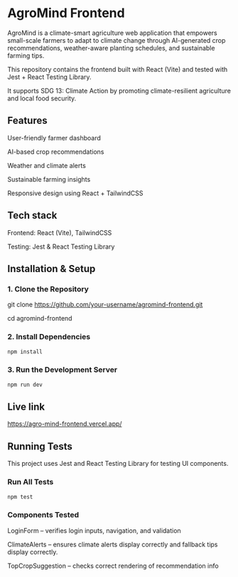 # AgroMind Frontend

AgroMind is a climate-smart agriculture web application that empowers small-scale farmers to adapt to climate change through AI-generated crop recommendations, weather-aware planting schedules, and sustainable farming tips.

This repository contains the frontend built with React (Vite) and tested with Jest + React Testing Library.

It supports SDG 13: Climate Action by promoting climate-resilient agriculture and local food security.

## Features
User-friendly farmer dashboard

AI-based crop recommendations

Weather and climate alerts

Sustainable farming insights

Responsive design using React + TailwindCSS

## Tech stack
Frontend: React (Vite), TailwindCSS

Testing: Jest & React Testing Library

## Installation & Setup

### 1. Clone the Repository
git clone https://github.com/your-username/agromind-frontend.git

cd agromind-frontend

### 2. Install Dependencies
``` bash
npm install
```

### 3. Run the Development Server
``` bash
npm run dev
```
## Live link
https://agro-mind-frontend.vercel.app/

## Running Tests
This project uses Jest and React Testing Library for testing UI components.

### Run All Tests
``` bash 
npm test 
```
### Components Tested
LoginForm – verifies login inputs, navigation, and validation

ClimateAlerts – ensures climate alerts display correctly and fallback tips display correctly. 

TopCropSuggestion – checks correct rendering of recommendation info
